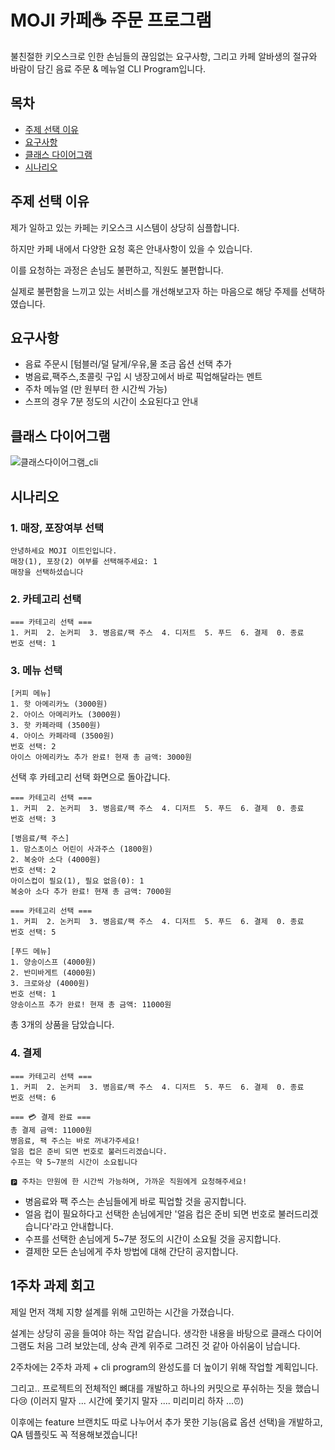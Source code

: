 
# MOJI 카페☕ 주문 프로그램
불친절한 키오스크로 인한 손님들의 끊임없는 요구사항, 그리고 카페 알바생의 절규와 바람이 담긴 음료 주문 & 메뉴얼 CLI Program입니다.

## 목차
- [주제 선택 이유](#주제-선택-이유)
- [요구사항](#요구사항)
- [클래스 다이어그램](#클래스-다이어그램)
- [시나리오](#시나리오)


## 주제 선택 이유
제가 일하고 있는 카페는 키오스크 시스템이 상당히 심플합니다.

하지만 카페 내에서 다양한 요청 혹은 안내사항이 있을 수 있습니다.

이를 요청하는 과정은 손님도 불편하고, 직원도 불편합니다.

실제로 불편함을 느끼고 있는 서비스를 개선해보고자 하는 마음으로 해당 주제를 선택하였습니다.

## 요구사항
- 음료 주문시 [텀블러/덜 달게/우유,물 조금 옵션 선택 추가
- 병음료,팩주스,초콜릿 구입 시 냉장고에서 바로 픽업해달라는 멘트
- 주차 메뉴얼 (만 원부터 한 시간씩 가능)
- 스프의 경우 7분 정도의 시간이 소요된다고 안내

## 클래스 다이어그램
  ![클래스다이어그램_cli](https://github.com/user-attachments/assets/90bb00e4-e9c5-4101-b9f2-b0a793b16832)

## 시나리오
### 1. 매장, 포장여부 선택
```
안녕하세요 MOJI 이트인입니다.
매장(1), 포장(2) 여부를 선택해주세요: 1
매장을 선택하셨습니다
```

### 2. 카테고리 선택
```
=== 카테고리 선택 ===
1. 커피  2. 논커피  3. 병음료/팩 주스  4. 디저트  5. 푸드  6. 결제  0. 종료
번호 선택: 1
```

### 3. 메뉴 선택
```
[커피 메뉴]
1. 핫 아메리카노 (3000원)
2. 아이스 아메리카노 (3000원)
3. 핫 카페라떼 (3500원)
4. 아이스 카페라떼 (3500원)
번호 선택: 2
아이스 아메리카노 추가 완료! 현재 총 금액: 3000원
```
선택 후 카테고리 선택 화면으로 돌아갑니다.
```
=== 카테고리 선택 ===
1. 커피  2. 논커피  3. 병음료/팩 주스  4. 디저트  5. 푸드  6. 결제  0. 종료
번호 선택: 3

[병음료/팩 주스]
1. 맘스초이스 어린이 사과주스 (1800원)
2. 복숭아 소다 (4000원)
번호 선택: 2
아이스컵이 필요(1), 필요 없음(0): 1
복숭아 소다 추가 완료! 현재 총 금액: 7000원
```

```
=== 카테고리 선택 ===
1. 커피  2. 논커피  3. 병음료/팩 주스  4. 디저트  5. 푸드  6. 결제  0. 종료
번호 선택: 5

[푸드 메뉴]
1. 양송이스프 (4000원)
2. 반미바게트 (4000원)
3. 크로와상 (4000원)
번호 선택: 1
양송이스프 추가 완료! 현재 총 금액: 11000원
```
총 3개의 상품을 담았습니다.
### 4. 결제
```
=== 카테고리 선택 ===
1. 커피  2. 논커피  3. 병음료/팩 주스  4. 디저트  5. 푸드  6. 결제  0. 종료
번호 선택: 6

=== 💳 결제 완료 ===
총 결제 금액: 11000원
병음료, 팩 주스는 바로 꺼내가주세요!
얼음 컵은 준비 되면 번호로 불러드리겠습니다.
수프는 약 5~7분의 시간이 소요됩니다

🅿️ 주차는 만원에 한 시간씩 가능하며, 가까운 직원에게 요청해주세요!
```
- 병음료와 팩 주스는 손님들에게 바로 픽업할 것을 공지합니다.
- 얼음 컵이 필요하다고 선택한 손님에게만 '얼음 컵은 준비 되면 번호로 불러드리겠습니다'라고 안내합니다.
- 수프를 선택한 손님에게 5~7분 정도의 시간이 소요될 것을 공지합니다.
- 결제한 모든 손님에게 주차 방법에 대해 간단히 공지합니다.

## 1주차 과제 회고
제일 먼저 객체 지향 설계를 위해 고민하는 시간을 가졌습니다. 


설계는 상당히 공을 들여야 하는 작업 같습니다. 생각한 내용을 바탕으로 클래스 다이어그램도 처음 그려 보았는데, 상속 관계 위주로 그려진 것 같아 아쉬움이 남습니다.


 2주차에는 2주차 과제 + cli program의 완성도를 더 높이기 위해 작업할 계획입니다.


 그리고.. 프로젝트의 전체적인 뼈대를 개발하고 하나의 커밋으로 푸쉬하는 짓을 했습니다😢 (이러지 말자 ... 시간에 쫓기지 말자 .... 미리미리 하자 ...⏰) 


이후에는 feature 브랜치도 따로 나누어서 추가 못한 기능(음료 옵션 선택)을 개발하고, QA 템플릿도 꼭 적용해보겠습니다!
